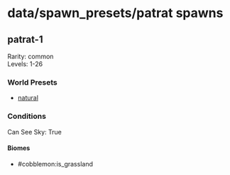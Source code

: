 # data/spawn_presets/patrat spawns  
  
## patrat-1  
Rarity: common  
Levels: 1-26  
  
### World Presets  
* [natural](data/spawn_data/natural.md)  
  
### Conditions  
Can See Sky: True  
  
#### Biomes  
  * #cobblemon:is_grassland
  
